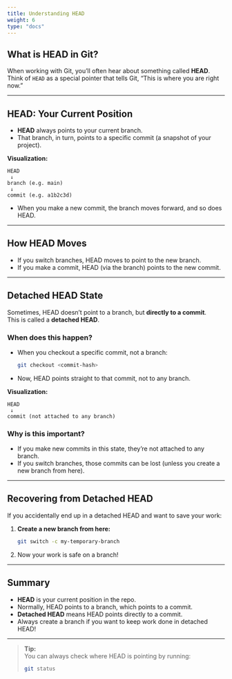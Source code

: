 ```yaml
---
title: Understanding HEAD 
weight: 6
type: "docs"
---
```


## What is HEAD in Git?

When working with Git, you’ll often hear about something called **HEAD**.  
Think of `HEAD` as a special pointer that tells Git, “This is where you are right now.”

---

## HEAD: Your Current Position

- **HEAD** always points to your current branch.
- That branch, in turn, points to a specific commit (a snapshot of your project).

**Visualization:**

```
HEAD
 ↓
branch (e.g. main)
 ↓
commit (e.g. a1b2c3d)
```

- When you make a new commit, the branch moves forward, and so does HEAD.

---

## How HEAD Moves

- If you switch branches, HEAD moves to point to the new branch.
- If you make a commit, HEAD (via the branch) points to the new commit.

---

## Detached HEAD State

Sometimes, HEAD doesn’t point to a branch, but **directly to a commit**.  
This is called a **detached HEAD**.

### When does this happen?

- When you checkout a specific commit, not a branch:
  ```bash
  git checkout <commit-hash>
  ```
- Now, HEAD points straight to that commit, not to any branch.

**Visualization:**

```
HEAD
 ↓
commit (not attached to any branch)
```

### Why is this important?

- If you make new commits in this state, they’re not attached to any branch.
- If you switch branches, those commits can be lost (unless you create a new branch from here).

---

## Recovering from Detached HEAD

If you accidentally end up in a detached HEAD and want to save your work:

1. **Create a new branch from here:**
   ```bash
   git switch -c my-temporary-branch
   ```
2. Now your work is safe on a branch!

---

## Summary

- **HEAD** is your current position in the repo.
- Normally, HEAD points to a branch, which points to a commit.
- **Detached HEAD** means HEAD points directly to a commit.
- Always create a branch if you want to keep work done in detached HEAD!

---

> **Tip:**  
> You can always check where HEAD is pointing by running:
> ```bash
> git status
> ```